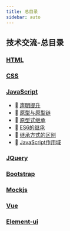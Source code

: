 ```yaml
---
title: 总目录
sidebar: auto
---
```


## 技术交流-总目录

### [HTML](/guide/technical-docs/HTML/)

### [CSS](/guide/technical-docs/CSS/)

### [JavaScript](/guide/technical-docs/JavaScript/)

- :link: [声明提升](JavaScript/声明提升.html)
- :link: [原型与原型链](JavaScript/原型与原型链.html)
- :link: [原型式继承](JavaScript/原型式继承.html)
- :link: [ES6的继承](JavaScript/ES6的继承.html)
- :link: [继承方式的区别](JavaScript/继承方式的区别.html)
- :link: [JavaScript作用域](JavaScript/JavaScript作用域.html)

### [JQuery](/guide/technical-docs/JQuery/)

### [Bootstrap](/guide/technical-docs/Bootstrap/)

### [Mockjs](/guide/technical-docs/Mockjs/)

### [Vue](/guide/technical-docs/Vue/)

### [Element-ui](/guide/technical-docs/Element-ui/)